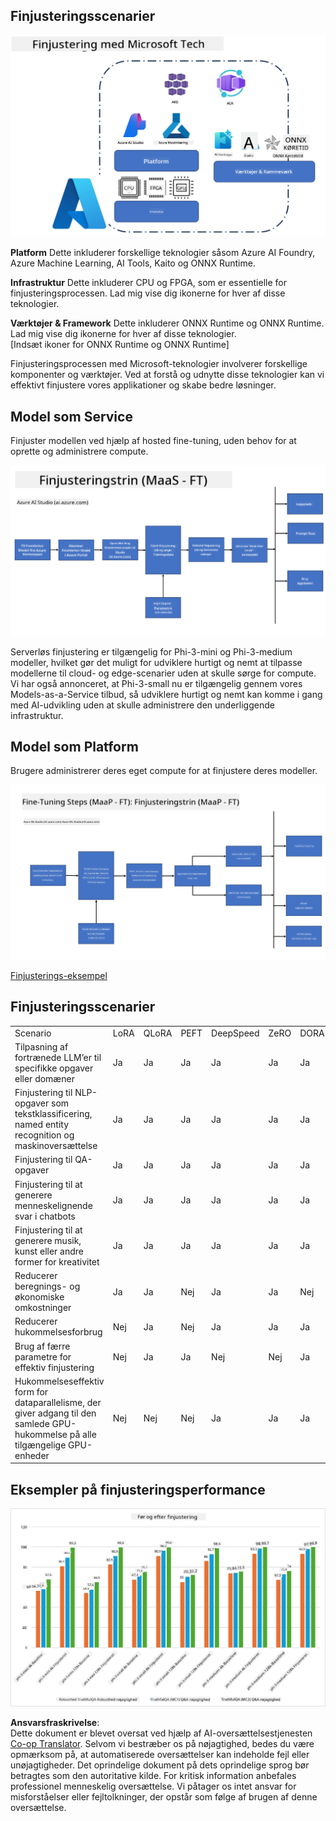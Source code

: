 <!--
CO_OP_TRANSLATOR_METADATA:
{
  "original_hash": "cb5648935f63edc17e95ce38f23adc32",
  "translation_date": "2025-07-17T08:27:36+00:00",
  "source_file": "md/03.FineTuning/FineTuning_Scenarios.md",
  "language_code": "da"
}
-->
## Finjusteringsscenarier

![Finjustering med MS Services](../../../../translated_images/FinetuningwithMS.3d0cec8ae693e094c38c72575e63f2c9bf1cf980ab90f1388e102709f9c979e5.da.png)

**Platform** Dette inkluderer forskellige teknologier såsom Azure AI Foundry, Azure Machine Learning, AI Tools, Kaito og ONNX Runtime.

**Infrastruktur** Dette inkluderer CPU og FPGA, som er essentielle for finjusteringsprocessen. Lad mig vise dig ikonerne for hver af disse teknologier.

**Værktøjer & Framework** Dette inkluderer ONNX Runtime og ONNX Runtime. Lad mig vise dig ikonerne for hver af disse teknologier.  
[Indsæt ikoner for ONNX Runtime og ONNX Runtime]

Finjusteringsprocessen med Microsoft-teknologier involverer forskellige komponenter og værktøjer. Ved at forstå og udnytte disse teknologier kan vi effektivt finjustere vores applikationer og skabe bedre løsninger.

## Model som Service

Finjuster modellen ved hjælp af hosted fine-tuning, uden behov for at oprette og administrere compute.

![MaaS Finjustering](../../../../translated_images/MaaSfinetune.3eee4630607aff0d0a137b16ab79ec5977ece923cd1fdd89557a2655c632669d.da.png)

Serverløs finjustering er tilgængelig for Phi-3-mini og Phi-3-medium modeller, hvilket gør det muligt for udviklere hurtigt og nemt at tilpasse modellerne til cloud- og edge-scenarier uden at skulle sørge for compute. Vi har også annonceret, at Phi-3-small nu er tilgængelig gennem vores Models-as-a-Service tilbud, så udviklere hurtigt og nemt kan komme i gang med AI-udvikling uden at skulle administrere den underliggende infrastruktur.

## Model som Platform

Brugere administrerer deres eget compute for at finjustere deres modeller.

![Maap Finjustering](../../../../translated_images/MaaPFinetune.fd3829c1122f5d1c4a6a91593ebc348548410e162acda34f18034384e3b3816a.da.png)

[Finjusterings-eksempel](https://github.com/Azure/azureml-examples/blob/main/sdk/python/foundation-models/system/finetune/chat-completion/chat-completion.ipynb)

## Finjusteringsscenarier

| | | | | | | |
|-|-|-|-|-|-|-|
|Scenario|LoRA|QLoRA|PEFT|DeepSpeed|ZeRO|DORA|
|Tilpasning af fortrænede LLM’er til specifikke opgaver eller domæner|Ja|Ja|Ja|Ja|Ja|Ja|
|Finjustering til NLP-opgaver som tekstklassificering, named entity recognition og maskinoversættelse|Ja|Ja|Ja|Ja|Ja|Ja|
|Finjustering til QA-opgaver|Ja|Ja|Ja|Ja|Ja|Ja|
|Finjustering til at generere menneskelignende svar i chatbots|Ja|Ja|Ja|Ja|Ja|Ja|
|Finjustering til at generere musik, kunst eller andre former for kreativitet|Ja|Ja|Ja|Ja|Ja|Ja|
|Reducerer beregnings- og økonomiske omkostninger|Ja|Ja|Nej|Ja|Ja|Nej|
|Reducerer hukommelsesforbrug|Nej|Ja|Nej|Ja|Ja|Ja|
|Brug af færre parametre for effektiv finjustering|Nej|Ja|Ja|Nej|Nej|Ja|
|Hukommelseseffektiv form for dataparallelisme, der giver adgang til den samlede GPU-hukommelse på alle tilgængelige GPU-enheder|Nej|Nej|Nej|Ja|Ja|Ja|

## Eksempler på finjusteringsperformance

![Finjusteringsperformance](../../../../translated_images/Finetuningexamples.a9a41214f8f5afc186adb16a413b1c17e2f43a89933ba95feb5aee84b0b24add.da.png)

**Ansvarsfraskrivelse**:  
Dette dokument er blevet oversat ved hjælp af AI-oversættelsestjenesten [Co-op Translator](https://github.com/Azure/co-op-translator). Selvom vi bestræber os på nøjagtighed, bedes du være opmærksom på, at automatiserede oversættelser kan indeholde fejl eller unøjagtigheder. Det oprindelige dokument på dets oprindelige sprog bør betragtes som den autoritative kilde. For kritisk information anbefales professionel menneskelig oversættelse. Vi påtager os intet ansvar for misforståelser eller fejltolkninger, der opstår som følge af brugen af denne oversættelse.